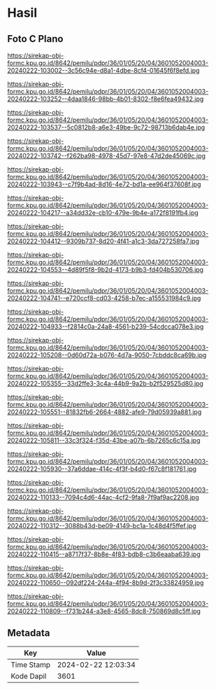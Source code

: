 # Hasil

## Foto C Plano

https://sirekap-obj-formc.kpu.go.id/8642/pemilu/pdpr/36/01/05/20/04/3601052004003-20240222-103002--3c56c94e-d8a1-4dbe-8cf4-01645f6f8efd.jpg

https://sirekap-obj-formc.kpu.go.id/8642/pemilu/pdpr/36/01/05/20/04/3601052004003-20240222-103252--4daa1846-98bb-4b01-8302-f8e6fea49432.jpg

https://sirekap-obj-formc.kpu.go.id/8642/pemilu/pdpr/36/01/05/20/04/3601052004003-20240222-103537--5c0812b8-a6e3-49be-9c72-98713b6dab4e.jpg

https://sirekap-obj-formc.kpu.go.id/8642/pemilu/pdpr/36/01/05/20/04/3601052004003-20240222-103742--f262ba98-4978-45d7-97e8-47d2de45069c.jpg

https://sirekap-obj-formc.kpu.go.id/8642/pemilu/pdpr/36/01/05/20/04/3601052004003-20240222-103943--c7f9b4ad-8d16-4e72-bd1a-ee964f37608f.jpg

https://sirekap-obj-formc.kpu.go.id/8642/pemilu/pdpr/36/01/05/20/04/3601052004003-20240222-104217--a34dd32e-cb10-479e-9b4e-a172f8191fb4.jpg

https://sirekap-obj-formc.kpu.go.id/8642/pemilu/pdpr/36/01/05/20/04/3601052004003-20240222-104412--9309b737-8d20-4f41-a1c3-3da727258fa7.jpg

https://sirekap-obj-formc.kpu.go.id/8642/pemilu/pdpr/36/01/05/20/04/3601052004003-20240222-104553--4d89f5f8-9b2d-4173-b9b3-fd404b530706.jpg

https://sirekap-obj-formc.kpu.go.id/8642/pemilu/pdpr/36/01/05/20/04/3601052004003-20240222-104741--e720ccf8-cd03-4258-b7ec-a155531984c9.jpg

https://sirekap-obj-formc.kpu.go.id/8642/pemilu/pdpr/36/01/05/20/04/3601052004003-20240222-104933--f2814c0a-24a8-4561-b239-54cdcca078e3.jpg

https://sirekap-obj-formc.kpu.go.id/8642/pemilu/pdpr/36/01/05/20/04/3601052004003-20240222-105208--0d60d72a-b076-4d7a-9050-7cbddc8ca69b.jpg

https://sirekap-obj-formc.kpu.go.id/8642/pemilu/pdpr/36/01/05/20/04/3601052004003-20240222-105355--33d2ffe3-3c4a-44b9-9a2b-b2f529525d80.jpg

https://sirekap-obj-formc.kpu.go.id/8642/pemilu/pdpr/36/01/05/20/04/3601052004003-20240222-105551--81832fb6-2664-4882-afe9-79d05939a881.jpg

https://sirekap-obj-formc.kpu.go.id/8642/pemilu/pdpr/36/01/05/20/04/3601052004003-20240222-105811--33c3f324-f35d-43be-a07b-6b7265c6c15a.jpg

https://sirekap-obj-formc.kpu.go.id/8642/pemilu/pdpr/36/01/05/20/04/3601052004003-20240222-105930--37a6ddae-414c-4f3f-b4d0-f67c8f181761.jpg

https://sirekap-obj-formc.kpu.go.id/8642/pemilu/pdpr/36/01/05/20/04/3601052004003-20240222-110133--7094c4d6-44ac-4cf2-9fa8-7f9af9ac2208.jpg

https://sirekap-obj-formc.kpu.go.id/8642/pemilu/pdpr/36/01/05/20/04/3601052004003-20240222-110312--3088b43d-be09-4149-bc1a-1c48d4f5ffef.jpg

https://sirekap-obj-formc.kpu.go.id/8642/pemilu/pdpr/36/01/05/20/04/3601052004003-20240222-110415--a8717f37-8b8e-4f83-bdb8-c3b6eaaba639.jpg

https://sirekap-obj-formc.kpu.go.id/8642/pemilu/pdpr/36/01/05/20/04/3601052004003-20240222-110650--092df224-244a-4f94-8b9d-2f3c33824959.jpg

https://sirekap-obj-formc.kpu.go.id/8642/pemilu/pdpr/36/01/05/20/04/3601052004003-20240222-110809--f731b244-a3e8-4565-8dc8-750869d8c5ff.jpg


## Metadata

| Key        | Value               |
| ---------- | ------------------- |
| Time Stamp | 2024-02-22 12:03:34 |
| Kode Dapil | 3601                |



